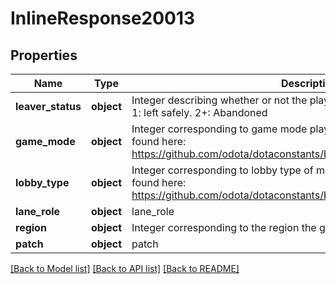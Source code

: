 # InlineResponse20013

## Properties
Name | Type | Description | Notes
------------ | ------------- | ------------- | -------------
**leaver_status** | **object** | Integer describing whether or not the player left the game. 0: didn&#39;t leave. 1: left safely. 2+: Abandoned | [optional] 
**game_mode** | **object** | Integer corresponding to game mode played. List of constants can be found here: https://github.com/odota/dotaconstants/blob/master/json/game_mode.json | [optional] 
**lobby_type** | **object** | Integer corresponding to lobby type of match. List of constants can be found here: https://github.com/odota/dotaconstants/blob/master/json/lobby_type.json | [optional] 
**lane_role** | **object** | lane_role | [optional] 
**region** | **object** | Integer corresponding to the region the game was played on | [optional] 
**patch** | **object** | patch | [optional] 

[[Back to Model list]](../README.md#documentation-for-models) [[Back to API list]](../README.md#documentation-for-api-endpoints) [[Back to README]](../README.md)


